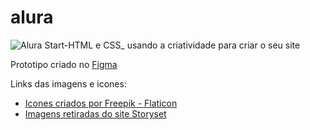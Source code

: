 # alura
![Alura Start-HTML e CSS_ usando a criatividade para criar o seu site](https://github.com/marcelopaludetto/site-criativo-alura/assets/78444171/811e3bc7-f3b3-4aa7-8b37-cc59ad128912)

Prototipo criado no [Figma](https://www.figma.com/community/file/1214942437566415899)

Links das imagens e icones: 
- <a href="https://www.flaticon.com/packs/social-media-51?word=ui" title="Social media">Icones criados por Freepik - Flaticon</a>
- <a href="https://storyset.com/education">Imagens retiradas do site Storyset</a>
